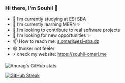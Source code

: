 ### Hi there, I'm Souhil 👋





- 🔭 I’m currently studying at ESI SBA 
- 🌱 I’m currently learning MERN ✨
- 👯 I’m looking to contribute to real software projects
- 🤔 I’m looking for new opportunities ✨
- 📫 How to reach me: s.omari@esi-sba.dz
- 😄 thinker not feeler
- ⚡ check my website: https://souhil-omari.me

![Anurag's GitHub stats](https://github-readme-stats.vercel.app/api?username=Souhil19&show_icons=true&theme=default)

[![GitHub Streak](https://github-readme-streak-stats.herokuapp.com/?user=Souhil19&theme=dark)](https://git.io/streak-stats)



